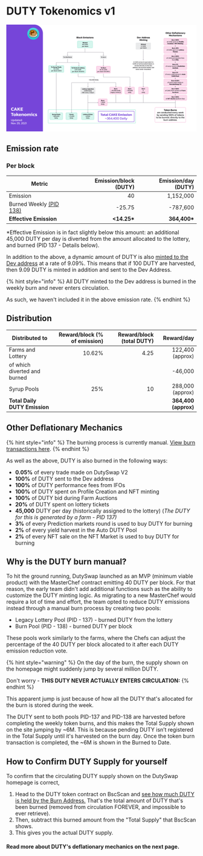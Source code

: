 # DUTY Tokenomics v1

![](../../.gitbook/assets/en-1129.png)

## **Emission rate** <a href="#emission-rate" id="emission-rate"></a>

### **Per block**

| **Metric**                                                                   | **Emission/block (DUTY)** | **Emission/day (DUTY)** |
| ---------------------------------------------------------------------------- | ------------------------: | ----------------------: |
| Emission                                                                     |                        40 |               1,152,000 |
| Burned Weekly [(PID 138)](duty-tokenomics-v1.md#why-is-the-duty-burn-manual) |                    -25.75 |                -787,600 |
| **Effective Emission**                                                       |              **<14.25\*** |           **364,400\*** |

\*Effective Emission is in fact slightly below this amount: an additional 45,000 DUTY per day is diverted from the amount allocated to the lottery, and burned (PID 137 - Details below).

In addition to the above, a dynamic amount of DUTY is also [minted to the Dev address](https://bscscan.com/address/0xceba60280fb0ecd9a5a26a1552b90944770a4a0e#tokentxns) at a rate of 9.09%. This means that if 100 DUTY are harvested, then 9.09 DUTY is minted in addition and sent to the Dev Address.

{% hint style="info" %}
All DUTY minted to the Dev address is burned in the weekly burn and never enters circulation.&#x20;

As such, we haven't included it in the above emission rate.
{% endhint %}

## Distribution <a href="#distribution" id="distribution"></a>

| Distributed to                | Reward/block (% of emission) | Reward/block (total DUTY) |           Reward/day |
| ----------------------------- | ---------------------------: | ------------------------: | -------------------: |
| Farms and Lottery             |                       10.62% |                      4.25 |     122,400 (approx) |
| of which diverted and burned  |                              |                           |              -46,000 |
| Syrup Pools                   |                          25% |                        10 |     288,000 (approx) |
| **Total Daily DUTY Emission** |                              |                           | **364,400 (approx)** |

## **Other Deflationary Mechanics** <a href="#other-deflationary-mechanics" id="other-deflationary-mechanics"></a>

{% hint style="info" %}
The burning process is currently manual. [View burn transactions here](https://bscscan.com/token/0x0e09fabb73bd3ade0a17ecc321fd13a19e81ce82?a=0x000000000000000000000000000000000000dead).
{% endhint %}

As well as the above, DUTY is also burned in the following ways:

* **0.05%** of every trade made on DutySwap V2
* **100%** of DUTY sent to the Dev address
* **100%** of DUTY performance fees from IFOs
* **100%** of DUTY spent on Profile Creation and NFT minting
* **100%** of DUTY bid during Farm Auctions
* **20%** of DUTY spent on lottery tickets
* **45,000** DUTY per day (historically assigned to the lottery) (_The DUTY for this is generated by a farm - PID 137)_
* **3%** of every Prediction markets round is used to buy DUTY for burning
* **2%** of every yield harvest in the Auto DUTY Pool
* **2%** of every NFT sale on the NFT Market is used to buy DUTY for burning

## Why is the DUTY burn manual?

To hit the ground running, DutySwap launched as an MVP (minimum viable product) with the MasterChef contract emitting 40 DUTY per block. For that reason, the early team didn't add additional functions such as the ability to customize the DUTY minting logic. As migrating to a new MasterChef would require a lot of time and effort, the team opted to reduce DUTY emissions instead through a manual burn process by creating two pools:

* Legacy Lottery Pool (PID - 137) - burned DUTY from the lottery
* Burn Pool (PID - 138) - burned DUTY per block

These pools work similarly to the farms, where the Chefs can adjust the percentage of the 40 DUTY per block allocated to it after each DUTY emission reduction vote.

{% hint style="warning" %}
On the day of the burn, the supply shown on the homepage might suddenly jump by several million DUTY.&#x20;

Don't worry - **THIS DUTY NEVER ACTUALLY ENTERS CIRCULATION:**
{% endhint %}

This apparent jump is just because of how all the DUTY that's allocated for the burn is stored during the week.&#x20;

The DUTY sent to both pools PID-137 and PID-138 are harvested before completing the weekly token burns, and this makes the Total Supply shown on the site jumping by \~6M. This is because pending DUTY isn’t registered in the Total Supply until it's harvested on the burn day. Once the token burn transaction is completed, the \~6M is shown in the Burned to Date.&#x20;

## How to Confirm DUTY Supply for yourself

To confirm that the circulating DUTY supply shown on the DutySwap homepage is correct,&#x20;

1. Head to the DUTY token contract on BscScan and [see how much DUTY is held by the Burn Address.](https://bscscan.com/token/0x0e09fabb73bd3ade0a17ecc321fd13a19e81ce82#balances) That's the total amount of DUTY that's been burned (removed from circulation FOREVER, and impossible to ever retrieve).
2. Then, subtract this burned amount from the "Total Supply" that BscScan shows.
3. This gives you the actual DUTY supply.



#### **Read more about DUTY's deflationary mechanics on the next page.** <a href="#read-more-about-dutys-deflationary-mechanics-on-the-next-page" id="read-more-about-dutys-deflationary-mechanics-on-the-next-page"></a>
